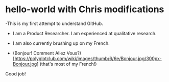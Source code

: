 # hello-world with Chris modifications

-This is my first attempt to understand GitHub. 
- I am a Product Researcher. I am experienced at qualitative research. 
- I am also currently brushing up on my French. 


- (Bonjour! Comment Allez Vous?)[https://polyglotclub.com/wiki/images/thumb/6/6e/Bonjour.jpg/300px-Bonjour.jpg] (that's most of my French!)


Good job!

